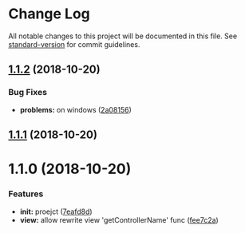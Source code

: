 # Change Log

All notable changes to this project will be documented in this file. See [standard-version](https://github.com/conventional-changelog/standard-version) for commit guidelines.

<a name="1.1.2"></a>
## [1.1.2](https://github.com/Soontao/babel-plugin-ui5-next/compare/v1.1.1...v1.1.2) (2018-10-20)


### Bug Fixes

* **problems:** on windows ([2a08156](https://github.com/Soontao/babel-plugin-ui5-next/commit/2a08156))



<a name="1.1.1"></a>
## [1.1.1](https://github.com/Soontao/babel-plugin-ui5-next/compare/v1.1.0...v1.1.1) (2018-10-20)



<a name="1.1.0"></a>
# 1.1.0 (2018-10-20)


### Features

* **init:** proejct ([7eafd8d](https://github.com/Soontao/babel-plugin-ui5-next/commit/7eafd8d))
* **view:** allow rewrite view 'getControllerName' func ([fee7c2a](https://github.com/Soontao/babel-plugin-ui5-next/commit/fee7c2a))
